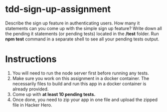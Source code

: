 # tdd-sign-up-assignment

Describe the sign up feature in authenticating users. How many it statements can you come up with the simple sign up feature? Write down all the pending it statements (or pending tests) located in the **/test** folder. Run **npm test** command in a separate shell to see all your pending tests output.

# Instructions

1. You will need to run the node server first before running any tests. 
2. Make sure you work on this assignment in a docker container. The necessarily files to build and run this app in a docker container is already provided.
3. Come up with **at least 10 pending tests.**
4. Once done, you need to zip your app in one file and upload the zipped file in Hacker Hero.
